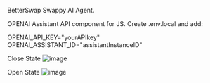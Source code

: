 BetterSwap Swappy AI Agent.

OPENAI Assistant API component for JS.
Create .env.local and add:

OPENAI_API_KEY="yourAPIkey"
OPENAI_ASSISTANT_ID="assistantInstanceID"

Close State
![image](https://github.com/user-attachments/assets/6973f502-a077-4ef6-86d1-80dac58dd71e)

Open State
![image](https://github.com/user-attachments/assets/7fc2e138-e8f1-4b94-871a-dc2351ff47c5)
